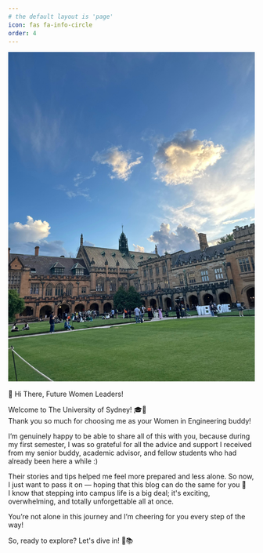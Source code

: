 ```yaml
---
# the default layout is 'page'
icon: fas fa-info-circle
order: 4
---
```


![My Profile Picture](/assets/img/WhatsApp%20Image%202025-07-26%20at%2019.02.06.jpeg)

👋 Hi There, Future Women Leaders!

Welcome to The University of Sydney! 🎓💫  
Thank you so much for choosing me as your Women in Engineering buddy!  

I’m genuinely happy to be able to share all of this with you, because during my first semester, I was so grateful for all the advice and support I received from my senior buddy, academic advisor, and fellow students who had already been here a while :)

Their stories and tips helped me feel more prepared and less alone.
So now, I just want to pass it on — hoping that this blog can do the same for you 💛  
I know that stepping into campus life is a big deal; it's exciting, overwhelming, and totally unforgettable all at once.  

You’re not alone in this journey and I’m cheering for you every step of the way!  

So, ready to explore? Let's dive in! 🐨📚
